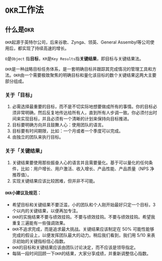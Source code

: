 # `OKR`工作法

## 什么是`OKR`

`OKR`起源于英特尔公司，后来谷歌、Zynga、领英、General Assembyl等公司使用后，都实现了持续高速的增长。

`O`是`Object` 指**目标**，`KR`是`Key Results`指**关键结果**，即目标与关键结果法。

`OKR`是一种战略目标任务体系，是一套明确目标并跟踪其完成情况的管理工具和方法。`OKR`由一个需要极致聚焦的明确目标和量化该目标的数个关键结果这两大主要部分组成。

### 关于「目标」

1. 必需选择最重要的目标，而不是不切实际地想要做成所有的事情。你的目标必须非常明确，然后反复地传达给所有人，直到所有人步调一致。你必须付出时间来实现目标，并且必须有一个清晰的计划来保持向目标推进。
2. 目标要明确方向并且鼓舞人心：使用团队的语言。
3. 目标要有时间期限，比如：一个月或者一个季度可以完成。
4. 由独立的团队来执行目标。

### 关于「关键结果」

1. 关键结果要使用那些振奋人心的语言并且需要量化。基于可以量化的任何条件，比如：用户增长、用户激活、收入增长、产品性能、产品质量（NPS 净推荐值）。
2. 实现关键结果应该比较困难，但并非不可能。

#### `OKR`小建议及规范：

- 希望目标和关键结果不要泛滥，小的团队和个人刚开始最好只定一个目标，3 个以内的关键结果，以便再加专注。
- `OKR`的实施结果不要与绩效挂钩。不要与绩效挂钩。不要与绩效挂钩。希望我重复三遍能有一些强调效果。
- `OKR`不追求完成，而是追求最大挑战。关键结果应该制定在 50% 可能性能够完成的假设上，以便发挥团队最大的动力。稍后我们看到，我们用 5/10 来表示初始的关键指标信心指数。
- `OKR`的目标和关键结果应该由团队讨论决定，而不应该是领导指定。
- 每隔一段时间回顾一下`OKR`的结果，大家分享成绩，并重新调整信心指数。

